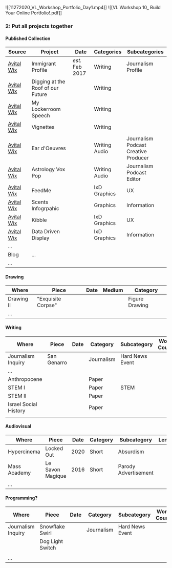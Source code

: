  ![[11272020_VL_Workshop_Portfolio_Day1.mp4]]
![[VL Workshop 10_ Build Your Online Portfolio!.pdf]]

### 2: Put all projects together

#### Published Collection

| Source                                                             | Project                           | Date             | Categories       | Subcategories                              |
| ------------------------------------------------------------------ | --------------------------------- | ---------------- | ---------------- | ------------------------------------------ |
| [Avital Wix](https://avitalrabinovitch.wixsite.com/mysite/writing) | Immigrant Profile                 | *est.*  Feb 2017 | Writing          | Journalism<br>Profile                      |
| [Avital Wix](https://avitalrabinovitch.wixsite.com/mysite/writing) | Digging at the Roof of our Future |                  | Writing          |                                            |
| [Avital Wix](https://avitalrabinovitch.wixsite.com/mysite/writing) | My Lockerroom Speech              |                  | Writing          |                                            |
| [Avital Wix](https://avitalrabinovitch.wixsite.com/mysite/writing) | Vignettes                         |                  | Writing          |                                            |
| [Avital Wix](https://avitalrabinovitch.wixsite.com/mysite/writing) | Ear d'Oeuvres                     |                  | Writing<br>Audio | Journalism<br>Podcast<br>Creative Producer |
| [Avital Wix](https://avitalrabinovitch.wixsite.com/mysite/writing) | Astrology Vox Pop                 |                  | Writing<br>Audio | Journalism<br>Podcast<br>Editor            |
| [Avital Wix](https://avitalrabinovitch.wixsite.com/mysite/blank-6) | FeedMe                            |                  | IxD<br>Graphics  | UX                                         |
| [Avital Wix](https://avitalrabinovitch.wixsite.com/mysite/blank-6) | Scents Infogrpahic                |                  | Graphics         | Information                                |
| [Avital Wix](https://avitalrabinovitch.wixsite.com/mysite/blank-6) | Kibble                            |                  | IxD<br>Graphics  | UX                                         |
| [Avital Wix](https://avitalrabinovitch.wixsite.com/mysite/blank-6) | Data Driven Display               |                  | IxD<br>Graphics  | Information                                |
| ...                                                                |                                   |                  |                  |                                            |
| Blog                                                               | ...                               |                  |                  |                                            |
| ...                                                                |                                   |                  |                  |                                            |
#### Drawing

| Where      | Piece              | Date | Medium | Category       |
| ---------- | ------------------ | ---- | ------ | -------------- |
| Drawing II | "Exquisite Corpse" |      |        | Figure Drawing |
| ...        |                    |      |        |                |


#### Writing
| Where                 | Piece       | Date | Category   | Subcategory        | Word Count |
| --------------------- | ----------- | ---- | ---------- | ------------------ | ---------- |
| Journalism Inquiry    | San Genarro |      | Journalism | Hard News<br>Event |            |
| ...                   |             |      |            |                    |            |
| Anthropocene          |             |      | Paper      |                    |            |
| STEM I                |             |      | Paper      | STEM               |            |
| STEM II               |             |      | Paper      |                    |            |
| Israel Social History |             |      | Paper      |                    |            |
|                       |             |      |            |                    |            |

#### Audiovisual

| Where        | Piece            | Date | Category | Subcategory          | Length |
| ------------ | ---------------- | ---- | -------- | -------------------- | ------ |
| Hypercinema  | Locked Out       | 2020 | Short    | Absurdism            |        |
| Mass Academy | Le Savon Magique | 2016 | Short    | Parody Advertisement |        |
| ...          |                  |      |          |                      |        |
#### Programming?

| Where              | Piece            | Date | Category   | Subcategory        | Word Count |
| ------------------ | ---------------- | ---- | ---------- | ------------------ | ---------- |
| Journalism Inquiry | Snowflake Swirl  |      | Journalism | Hard News<br>Event |            |
|                    | Dog Light Switch |      |            |                    |            |
|                    |                  |      |            |                    |            |
| ...                |                  |      |            |                    |            |
